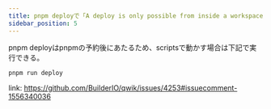 ```yaml
---
title: pnpm deployで「A deploy is only possible from inside a workspace」エラーになる。
sidebar_position: 5
---
```


pnpm deployはpnpmの予約後にあたるため、scriptsで動かす場合は下記で実行できる。  

```
pnpm run deploy
```

link: https://github.com/BuilderIO/qwik/issues/4253#issuecomment-1556340036